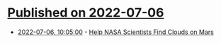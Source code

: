 # [Published on 2022-07-06](index.md)

* [2022-07-06, 10:05:00](https://soylentnews.org/article.pl?sid=22/07/05/1531238&from=rss) - [Help NASA Scientists Find Clouds on Mars](https://soylentnews.org/article.pl?sid=22/07/05/1531238&from=rss)

